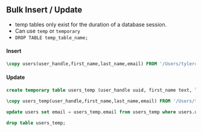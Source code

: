 ## Bulk Insert / Update

- temp tables only exist for the duration of a database session.
- Can use `temp` or `temporary`
- `DROP TABLE temp_table_name;`

#### Insert

```sql
\copy users(user_handle,first_name,last_name,email) FROM '/Users/tylerclark/Documents/projects/sql-advanced/sql-advanced-users.csv' DELIMITER ',' CSV HEADER;
```

#### Update

```sql
create temporary table users_temp (user_handle uuid, first_name text, last_name text, email text);

\copy users_temp(user_handle,first_name,last_name,email) FROM '/Users/tylerclark/Documents/projects/sql-advanced/sql-advanced-users.csv' DELIMITER ',' CSV HEADER;

update users set email = users_temp.email from users_temp where users.user_handle = users_temp.user_handle;

drop table users_temp;

```
